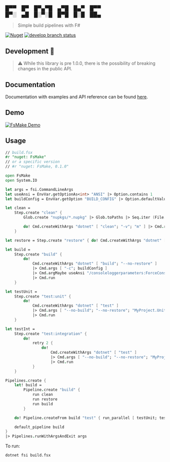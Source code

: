 <h3>
  █▀▀ █▀ █▀▄▀█ ▄▀█ █▄▀ █▀▀<br />
  █▀░ ▄█ █░▀░█ █▀█ █░█ ██▄
</h3>

> Simple build pipelines with F#

[![Nuget](https://img.shields.io/nuget/v/FsMake?style=flat-square)](https://www.nuget.org/packages/FsMake)
[![develop branch status](https://img.shields.io/github/workflow/status/seanamos/FsMake/Test%20incoming%20commits/develop?style=flat-square)](https://github.com/seanamos/FsMake/actions/workflows/test.yml?query=branch%3Adevelop+)

## Development 🚧

> ⚠ While this library is pre 1.0.0, there is the possibility of breaking changes in the public API.

## Documentation

Documentation with examples and API reference can be found [here](https://seanamos.github.io/FsMake/).

## Demo

[![FsMake Demo](https://user-images.githubusercontent.com/10598927/162595619-df03188b-a0ad-4efd-b9c5-6d68730c2efd.png)](https://asciinema.org/a/x9sSRWYgWDRfRr1xYdClANUSK)

## Usage

```fsharp
// build.fsx
#r "nuget: FsMake"
// or a specific version
// #r "nuget: FsMake, 0.1.0"

open FsMake
open System.IO

let args = fsi.CommandLineArgs
let useAnsi = EnvVar.getOptionAs<int> "ANSI" |> Option.contains 1
let buildConfig = EnvVar.getOption "BUILD_CONFIG" |> Option.defaultValue "Debug"

let clean =
    Step.create "clean" {
        Glob.create "nupkgs/*.nupkg" |> Glob.toPaths |> Seq.iter (File.Delete)

        do! Cmd.createWithArgs "dotnet" [ "clean"; "-v"; "m" ] |> Cmd.run
    }

let restore = Step.create "restore" { do! Cmd.createWithArgs "dotnet" [ "restore" ] |> Cmd.run }

let build =
    Step.create "build" {
        do!
            Cmd.createWithArgs "dotnet" [ "build"; "--no-restore" ]
            |> Cmd.args [ "-c"; buildConfig ]
            |> Cmd.argMaybe useAnsi "/consoleloggerparameters:ForceConsoleColor"
            |> Cmd.run
    }

let testUnit =
    Step.create "test:unit" {
        do!
            Cmd.createWithArgs "dotnet" [ "test" ]
            |> Cmd.args [ "--no-build"; "--no-restore"; "MyProject.UnitTests" ]
            |> Cmd.run
    }

let testInt =
    Step.create "test:integration" {
        do!
            retry 2 {
                do!
                    Cmd.createWithArgs "dotnet" [ "test" ]
                    |> Cmd.args [ "--no-build"; "--no-restore"; "MyProject.IntegrationTests" ]
                    |> Cmd.run
            }
    }

Pipelines.create {
    let! build =
        Pipeline.create "build" {
            run clean
            run restore
            run build
        }

    do! Pipeline.createFrom build "test" { run_parallel [ testUnit; testInt ] }

    default_pipeline build
}
|> Pipelines.runWithArgsAndExit args
```

To run:
```sh
dotnet fsi build.fsx
```
